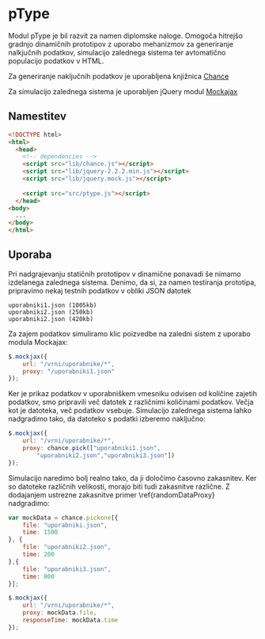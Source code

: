 # pType #

Modul pType je bil razvit za namen diplomske naloge. Omogoča hitrejšo gradnjo dinamičnih prototipov z uporabo mehanizmov za generiranje nalkjučnih podatkov, simulacijo zalednega sistema ter avtomatično populacijo podatkov v HTML.

Za generiranje naključnih podatkov je uporabljena knjižnica [Chance](http://chancejs.com)

Za simulacijo zalednega sistema je uporabljen jQuery modul [Mockajax](https://github.com/jakerella/jquery-mockjax)

## Namestitev ##

```html
<!DOCTYPE html>
<html>
  <head>
    <!-- dependencies -->
    <script src="lib/chance.js"></script>
    <script src="lib/jquery-2.2.2.min.js"></script>
    <script src="lib/jquery.mock.js"></script>
    
    <script src="src/ptype.js"></script>
  </head>
<body>
  ...
</body>
</html>
```

## Uporaba ##

Pri nadgrajevanju statičnih prototipov v dinamične ponavadi še nimamo izdelanega zalednega sistema. Denimo, da si, za namen testiranja prototipa, pripravimo nekaj testnih podatkov v obliki JSON datotek

```
uporabniki1.json (1005kb)
uporabniki2.json (250kb)
uporabniki2.json (420kb)
```

Za zajem podatkov simuliramo klic poizvedbe na zaledni sistem z uporabo modula Mockajax:

```javascript
$.mockjax({
	url: "/vrni/uporabnike/*",
	proxy: "/uporabniki1.json"
});
```

Ker je prikaz podatkov v uporabniškem vmesniku odvisen od količine zajetih podatkov, smo pripravili več datotek z različnimi količinami podatkov. Večja kot je datoteka, več podatkov vsebuje. Simulacijo zalednega sistema lahko nadgradimo tako, da datoteko s podatki izberemo naključno:

```javascript
$.mockjax({
	url: "/vrni/uporabnike/*",
	proxy: chance.pick(["uporabniki1.json",
		"uporabniki2.json","uporabniki3.json"])
});
```

Simulacijo naredimo bolj realno tako, da ji določimo časovno zakasnitev. Ker so datoteke različnih velikosti, morajo biti tudi zakasnitve različne. Z dodajanjem ustrezne zakasnitve primer \ref{randomDataProxy} nadgradimo:

```javascript
var mockData = chance.pickone[{
	file: "uporabniki.json",
	time: 1500
}, {
	file: "uporabniki2.json",
	time: 200
},{
	file: "uporabniki3.json",
	time: 800
}];

$.mockjax({
	url: "/vrni/uporabnike/*",
	proxy: mockData.file,
	responseTime: mockData.time
});
```
